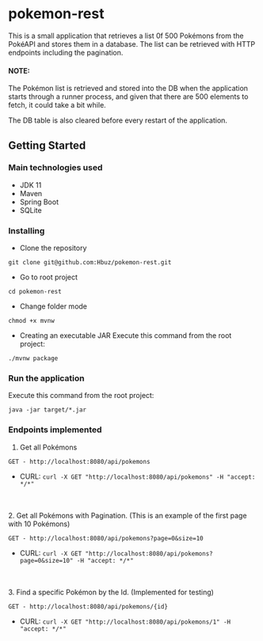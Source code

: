 # pokemon-rest
This is a small application that retrieves a list 0f 500 Pokémons from the PokéAPI and stores them in a database.
The list can be retrieved with HTTP endpoints including the pagination.

#### NOTE:
The Pokémon list is retrieved and stored into the DB when the application starts through a runner process, and given that there are 500 elements to fetch, it could take a bit while.

The DB table is also cleared before every restart of the application.

## Getting Started


### Main technologies used
 - JDK 11
 - Maven
 - Spring Boot
 - SQLite


### Installing
* Clone the repository
```
git clone git@github.com:Hbuz/pokemon-rest.git
```

* Go to root project
```
cd pokemon-rest
```

* Change folder mode
```
chmod +x mvnw
```

* Creating an executable JAR
Execute this command from the root project:
```
./mvnw package
```

### Run the application
Execute this command from the root project:
```
java -jar target/*.jar
```

### Endpoints implemented
1. Get all Pokémons
```
GET - http://localhost:8080/api/pokemons
```
- CURL:
`
curl -X GET "http://localhost:8080/api/pokemons" -H "accept: */*"
`

<br/><br/>
2. Get all Pokémons with Pagination. (This is an example of the first page with 10 Pokémons)
```
GET - http://localhost:8080/api/pokemons?page=0&size=10
```
- CURL:
`
curl -X GET "http://localhost:8080/api/pokemons?page=0&size=10" -H "accept: */*"
`

<br/><br/>
3. Find a specific Pokémon by the Id. (Implemented for testing)
```
GET - http://localhost:8080/api/pokemons/{id}
```
- CURL:
`
curl -X GET "http://localhost:8080/api/pokemons/1" -H "accept: */*"
`
